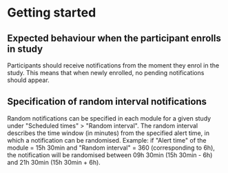 # Getting started

## Expected behaviour when the participant enrolls in study

Participants should receive notifications from the moment they enrol in the study. This means that when newly enrolled, no pending notifications should appear. 


## Specification of random interval notifications

Random notifications can be specified in each module for a given study under "Scheduled times" > "Random interval". The random interval describes the time window (in minutes) from the specified alert time, in which a notification can be randomised. Example: if "Alert time" of the module = 15h 30min and "Random interval" = 360 (corresponding to 6h), the notification will be randomised between 09h 30min (15h 30min - 6h) and 21h 30min (15h 30min + 6h). 